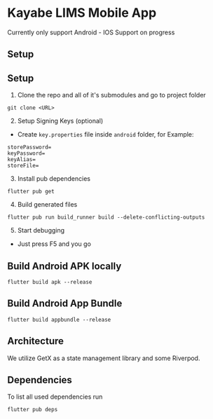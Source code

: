 # Kayabe LIMS Mobile App

Currently only support Android - IOS Support on progress

## Setup
## Setup
1. Clone the repo and all of it's submodules and go to project folder
```
git clone <URL>
```
2. Setup Signing Keys (optional)
 - Create `key.properties` file inside `android` folder, for Example:
```properties
storePassword=
keyPassword=
keyAlias=
storeFile=
```

3. Install pub dependencies
```console
flutter pub get
```

4. Build generated files
```console
flutter pub run build_runner build --delete-conflicting-outputs
```

5. Start debugging
- Just press F5 and you go

## Build Android APK locally

```console
flutter build apk --release
```

## Build Android App Bundle
```console
flutter build appbundle --release
```

## Architecture
We utilize GetX as a state management library and some Riverpod.

##  Dependencies

To list all used dependencies run
```
flutter pub deps
```
